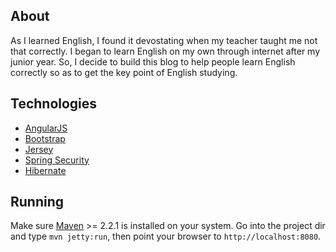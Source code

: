 About
------------

As I learned English, I found it devostating when my teacher taught me not that correctly. I began to learn English on my own through internet after my junior year. So, I decide to build this blog to help people learn English correctly so as to get the key point of English studying.

Technologies
------------

* [AngularJS](http://angularjs.org/)
* [Bootstrap](http://getbootstrap.com/)
* [Jersey](https://jersey.java.net/)
* [Spring Security](http://projects.spring.io/spring-security/)
* [Hibernate](http://hibernate.org/)

Running
-------

Make sure [Maven](http://maven.apache.org/) >= 2.2.1 is installed on your system. Go into the project dir and type `mvn jetty:run`, then point your browser to `http://localhost:8080`.